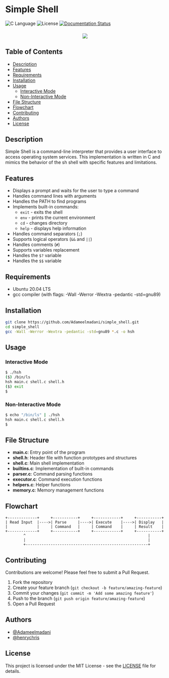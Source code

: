 # Simple Shell

![C Language](https://img.shields.io/badge/Language-C-blue)
![License](https://img.shields.io/badge/License-MIT-green)
[![Documentation Status](https://readthedocs.org/projects/simple-shell/badge/?version=latest)](https://simple-shell.readthedocs.io/en/latest/?badge=latest)

<h3 align="center">
<img src="https://cdn.rawgit.com/odb/official-bash-logo/master/assets/Logos/Identity/PNG/BASH_logo-transparent-bg-color.png">
</h3>

## Table of Contents
- [Description](#description)
- [Features](#features)
- [Requirements](#requirements)
- [Installation](#installation)
- [Usage](#usage)
  - [Interactive Mode](#interactive-mode)
  - [Non-Interactive Mode](#non-interactive-mode)
- [File Structure](#file-structure)
- [Flowchart](#flowchart)
- [Contributing](#contributing)
- [Authors](#authors)
- [License](#license)

## Description
Simple Shell is a command-line interpreter that provides a user interface to access operating system services. This implementation is written in C and mimics the behavior of the sh shell with specific features and limitations.

## Features
- Displays a prompt and waits for the user to type a command
- Handles command lines with arguments
- Handles the PATH to find programs
- Implements built-in commands:
  - `exit` - exits the shell
  - `env` - prints the current environment
  - `cd` - changes directory
  - `help` - displays help information
- Handles command separators (`;`)
- Supports logical operators (`&&` and `||`)
- Handles comments (`#`)
- Supports variables replacement
- Handles the `$?` variable
- Handles the `$$` variable

## Requirements
- Ubuntu 20.04 LTS
- gcc compiler (with flags: -Wall -Werror -Wextra -pedantic -std=gnu89)

## Installation
```bash
git clone https://github.com/Adameelmadani/simple_shell.git
cd simple_shell
gcc -Wall -Werror -Wextra -pedantic -std=gnu89 *.c -o hsh
```

## Usage
### Interactive Mode
```bash
$ ./hsh
($) /bin/ls
hsh main.c shell.c shell.h
($) exit
$
```

### Non-Interactive Mode
```bash
$ echo "/bin/ls" | ./hsh
hsh main.c shell.c shell.h
$
```

## File Structure
- **main.c**: Entry point of the program
- **shell.h**: Header file with function prototypes and structures
- **shell.c**: Main shell implementation
- **builtins.c**: Implementation of built-in commands
- **parser.c**: Command parsing functions
- **executor.c**: Command execution functions
- **helpers.c**: Helper functions
- **memory.c**: Memory management functions

## Flowchart
```
+-------------+     +-----------+     +------------+     +-----------+
| Read Input  |---->| Parse     |---->| Execute    |---->| Display   |
|             |     | Command   |     | Command    |     | Result    |
+-------------+     +-----------+     +------------+     +-----------+
        ^                                                      |
        |                                                      |
        +------------------------------------------------------+
```

## Contributing
Contributions are welcome! Please feel free to submit a Pull Request.

1. Fork the repository
2. Create your feature branch (`git checkout -b feature/amazing-feature`)
3. Commit your changes (`git commit -m 'Add some amazing feature'`)
4. Push to the branch (`git push origin feature/amazing-feature`)
5. Open a Pull Request

## Authors
- [@Adameelmadani](https://github.com/Adameelmadani)
- [@henrychris](https://github.com/henrychris)

## License
This project is licensed under the MIT License - see the [LICENSE](LICENSE) file for details.
